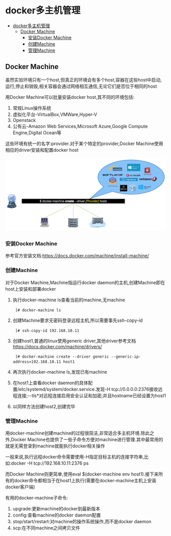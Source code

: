 # docker多主机管理

<!-- TOC -->

- [docker多主机管理](#docker多主机管理)
    - [Docker Machine](#docker-machine)
        - [安装Docker Machine](#安装docker-machine)
        - [创建Machine](#创建machine)
        - [管理Machine](#管理machine)

<!-- /TOC -->

## Docker Machine

虽然实验环境只有一个host,但真正的环境会有多个host,容器在这些host中启动,运行,停止和销毁,相关容器会通过网络相互通信,无论它们是否位于相同的host

用Docker Machine可以批量安装docker host,其不同的环境包括:

1. 常规Linux操作系统
2. 虚拟化平台-VirtualBox,VMWare,Hyper-V
3. Openstack
4. 公有云-Amazon Web Services,Microsoft Azure,Google Compute Engine,Digital Ocean等

这些环境有统一的名字:provider.对于某个特定的provider,Docker Machine使用相应的driver安装和配置docker host

![docker_machine](images/docker_machine.png)

### 安装Docker Machine

参考官方安装文档:<https://docs.docker.com/machine/install-machine/>

### 创建Machine

对于Docker Machine,Machine指运行docker daemon的主机,创建Machine即在host上安装和部署docker

1. 执行docker-machine ls查看当前的machine,无machine

        ]# docker-machine ls

2. 创建Machine要求无密码登录远程主机,所以需要事先ssh-copy-id

        ]# ssh-copy-id 192.168.10.11

3. 创建host1,普通的linux使用generic driver,其他driver参考文档<https://docs.docker.com/machine/drivers/>

        ]# docker-machine create --driver generic --generic-ip-address=192.168.10.11 host1

4. 再次执行docker-machine ls,发现已有machine

5. 在host1上查看docker daemon的具体配置/etc/systemd/system/docker.service.发现-H tcp://0.0.0.0:2376接收远程连接;--tls*对远程连接启用安全认证和加密;并且hostname已经设置为host1

6. 以同样方法创建host2,创建完毕

### 管理Machine

用docker-machine创建machine的过程很简洁,非常适合多主机环境.除此之外,Docker Machine也提供了一些子命令方便对machine进行管理.其中最常用的就是无需登录到machine就能执行docker相关操作

一般来说,执行远程docker命令需要使用-H指定目标主机的连接字符串,比如:docker -H tcp://192.168.10.11:2376 ps

而Docker Machine则更简单,使用eval $(docker-machine env host1).接下来所有的docker命令都相当于在host1上执行(需要在docker-machine主机上安装docker客户端)

有用的docker-machine子命令:

1. upgrade:更新machine的docker到最新版本
2. config:查看machine的docker daemon配置
3. stop/start/restart:对machine的操作系统操作,而不是docker daemon
4. scp:在不同machine之间拷贝文件